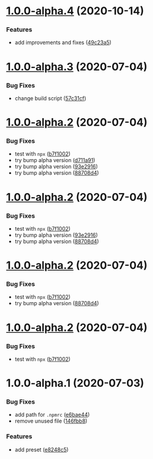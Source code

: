 # [1.0.0-alpha.4](https://github.com/pontte/babel-preset/compare/1.0.0-alpha.3...1.0.0-alpha.4) (2020-10-14)


### Features

* add improvements and fixes ([49c23a5](https://github.com/pontte/babel-preset/commit/49c23a5a11b2550e4f453222181a9527a551330d))

# [1.0.0-alpha.3](https://github.com/pontte/babel-preset/compare/1.0.0-alpha.2...1.0.0-alpha.3) (2020-07-04)


### Bug Fixes

* change build script ([57c31cf](https://github.com/pontte/babel-preset/commit/57c31cfcfdda21316f2c50aa37fb8508a9c3e366))

# [1.0.0-alpha.2](https://github.com/pontte/babel-preset/compare/1.0.0-alpha.1...1.0.0-alpha.2) (2020-07-04)


### Bug Fixes

* test with `npx` ([b7f1002](https://github.com/pontte/babel-preset/commit/b7f100202d61fa4d72963e5b3460a681910b9068))
* try bump alpha version ([d711a91](https://github.com/pontte/babel-preset/commit/d711a91fdd778bcc3752d1608d34219822a1468f))
* try bump alpha version ([93e2916](https://github.com/pontte/babel-preset/commit/93e2916851e7befcf49e3ccd881008f519593cd2))
* try bump alpha version ([88708d4](https://github.com/pontte/babel-preset/commit/88708d45b32855fec2f20d65380c96b1084614b0))

# [1.0.0-alpha.2](https://github.com/pontte/babel-preset/compare/1.0.0-alpha.1...1.0.0-alpha.2) (2020-07-04)


### Bug Fixes

* test with `npx` ([b7f1002](https://github.com/pontte/babel-preset/commit/b7f100202d61fa4d72963e5b3460a681910b9068))
* try bump alpha version ([93e2916](https://github.com/pontte/babel-preset/commit/93e2916851e7befcf49e3ccd881008f519593cd2))
* try bump alpha version ([88708d4](https://github.com/pontte/babel-preset/commit/88708d45b32855fec2f20d65380c96b1084614b0))

# [1.0.0-alpha.2](https://github.com/pontte/babel-preset/compare/1.0.0-alpha.1...1.0.0-alpha.2) (2020-07-04)


### Bug Fixes

* test with `npx` ([b7f1002](https://github.com/pontte/babel-preset/commit/b7f100202d61fa4d72963e5b3460a681910b9068))
* try bump alpha version ([88708d4](https://github.com/pontte/babel-preset/commit/88708d45b32855fec2f20d65380c96b1084614b0))

# [1.0.0-alpha.2](https://github.com/pontte/babel-preset/compare/1.0.0-alpha.1...1.0.0-alpha.2) (2020-07-04)


### Bug Fixes

* test with `npx` ([b7f1002](https://github.com/pontte/babel-preset/commit/b7f100202d61fa4d72963e5b3460a681910b9068))

# 1.0.0-alpha.1 (2020-07-03)


### Bug Fixes

* add path for `.npmrc` ([e6bae44](https://github.com/pontte/babel-preset/commit/e6bae44411016b540f8301996d94362897652d43))
* remove unused file ([146fbb8](https://github.com/pontte/babel-preset/commit/146fbb81b25f1ac527a668a9760dfce12dfe4a55))


### Features

* add preset ([e8248c5](https://github.com/pontte/babel-preset/commit/e8248c565ef4cb85b57cb9c3a34c441b8c18bbd3))
